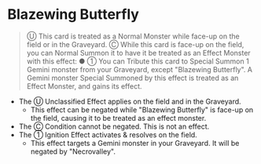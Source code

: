# Blazewing Butterfly

> Ⓤ This card is treated as a Normal Monster while face-up on the field or in the Graveyard. Ⓒ While this card is face-up on the field, you can Normal Summon it to have it be treated as an Effect Monster with this effect:
● ① You can Tribute this card to Special Summon 1 Gemini monster from your Graveyard, except "Blazewing Butterfly". A Gemini monster Special Summoned by this effect is treated as an Effect Monster, and gains its effect.

*   The Ⓤ Unclassified Effect applies on the field and in the Graveyard.
    *   This effect can be negated while "Blazewing Butterfly" is face-up on the field, causing it to be treated as an effect monster.
*   The Ⓒ Condition cannot be negated. This is not an effect.
*   The ① Ignition Effect activates & resolves on the field.
    *   This effect targets a Gemini monster in your Graveyard. It will be negated by "Necrovalley".
